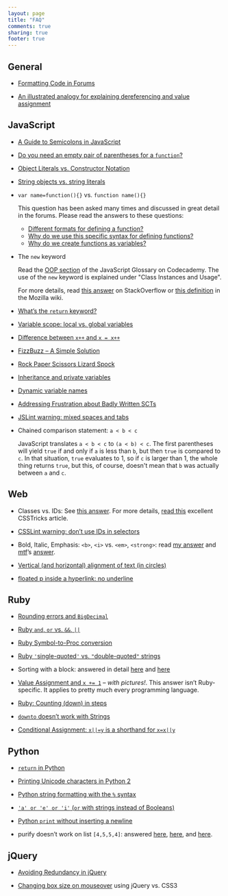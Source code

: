 ```yaml
---
layout: page
title: "FAQ"
comments: true
sharing: true
footer: true
---
```


## General
- [Formatting Code in Forums](http://www.codecademy.com/forum_questions/509b9e7c3feca80200001d40#response-509bc71d6d816a0200003251)

- [An illustrated analogy for explaining dereferencing and value assignment](http://www.codecademy.com/forum_questions/514788af008571acea000271)


## JavaScript
- [A Guide to Semicolons in JavaScript](http://www.codecademy.com/blog/78)

- [Do you need an empty pair of parentheses for a `function`?](http://www.codecademy.com/forum_questions/4f6108e51a440d000300e959)

- [Object Literals vs. Constructor Notation](http://www.codecademy.com/forum_questions/5100b32aa51d4373ea000d2d)

- [String objects vs. string literals](http://www.codecademy.com/forum_questions/4f568efbb89a8a000306c282#response-4f5745343508c7000300c5d0)

- `var name=function(){}` vs. `function name(){}`

	This question has been asked many times and discussed in great detail in the forums. Please read the answers to these questions:

	- [Different formats for defining a function?][1]
	- [Why do we use this specific syntax for defining functions?][2]
	- [Why do we create functions as variables?][3]

[1]: http://www.codecademy.com/forum_questions/4f14a620312f04000100cf97
[2]: http://www.codecademy.com/forum_questions/505a2562f0dfd30002049eb0
[3]: http://www.codecademy.com/forum_questions/4f4ceb235e0a2000030161a2


- The `new` keyword

	Read the [OOP section][4] of the JavaScript Glossary on Codecademy. The use of the `new` keyword is explained under "Class Instances and Usage".

	For more details, read [this answer][5] on StackOverflow or [this definition][6] in the Mozilla wiki.

[4]: http://www.codecademy.com/glossary/javascript#oop
[5]: http://stackoverflow.com/a/3658673/1030985
[6]: https://developer.mozilla.org/en-US/docs/JavaScript/Reference/Operators/new


- [What’s the `return` keyword?](http://www.codecademy.com/forum_questions/510c7d85a5aa59539400118b)

- [Variable scope: local vs. global variables](http://www.codecademy.com/forum_questions/514900b642e721e65d0003f1#response-5149ee5c8613d3c2530000a7)

- [Difference between `x++` and `x = x++`](http://www.codecademy.com/forum_questions/514995a07272221a5b001f32)

- [FizzBuzz – A Simple Solution](http://labs.codecademy.com/2Tf#:workspace)

- [Rock Paper Scissors Lizard Spock](http://www.codecademy.com/forum_questions/4f622f7597d895000301f540)

- [Inheritance and private variables](http://www.codecademy.com/forum_questions/4f554438feda570003002214)

- [Dynamic variable names](http://www.codecademy.com/forum_questions/51068e93f73ad4947a005629)

- [Addressing Frustration about Badly Written SCTs](http://www.codecademy.com/forum_questions/505c68d2b447eb0002049f6b)

- [JSLint warning: mixed spaces and tabs](http://www.codecademy.com/forum_questions/5087f2b63b7cfd02000041ad)

- Chained comparison statement: `a < b < c`

	JavaScript translates `a < b < c` to `(a < b) < c`. The first parentheses will yield `true` if and only if `a` is less than `b`, but then `true` is compared to `c`. In that situation, `true` evaluates to 1, so if `c` is larger than 1, the whole thing returns `true`, but this, of course, doesn't mean that `b` was actually between `a` and `c`.


## Web
- Classes vs. IDs: See [this answer](http://www.codecademy.com/forum_questions/503c822b2fe4f200020105d6). For more details, [read this](http://css-tricks.com/the-difference-between-id-and-class/) excellent CSSTricks article.

- [CSSLint warning: don’t use IDs in selectors](http://www.codecademy.com/forum_questions/50b26dcfa6e5461b2a0003b9)

- Bold, Italic, Emphasis: `<b>`, `<i>` vs. `<em>`, `<strong>`: read [my answer][7] and [mtf](http://www.codecademy.com/mtf)’s [answer][8].
  
- [Vertical (and horizontal) alignment of text (in circles)](http://www.codecademy.com/forum_questions/51db458b9c4e9d073a000613#response-51dd43819c4e9d6c7c00512d)

- [floated p inside a hyperlink: no underline](http://www.codecademy.com/forum_questions/51dce51c8c1ccc8a8a000552)


[7]: http://www.codecademy.com/forum_questions/5079b690918e7b02000008ce
[8]: http://www.codecademy.com/forum_questions/50908c3176c79b0200000379


## Ruby
- [Rounding errors and `BigDecimal`](http://www.codecademy.com/forum_questions/50fe886f68fc44056f00626c)

- [Ruby `and`, `or` vs. `&&`, `||`](http://www.codecademy.com/forum_questions/5102b8a393ffa230930003aa)

- [Ruby Symbol-to-Proc conversion](http://www.codecademy.com/forum_questions/510f1e971ceaf3de2e002348)

- [Ruby `'`single-quoted`'` vs. `"`double-quoted`"` strings](http://www.codecademy.com/forum_questions/514b78373d1166aa0d000051#response-514c30e0eafed913280015c6)

- Sorting with a block: answered in detail [here][9] and [here][10]

[9]: http://www.codecademy.com/forum_questions/51460322cedb4b1444006c54#response-51461350bde24d1bb00070b4
[10]: http://www.codecademy.com/forum_questions/5149e1bbcbe835068200336d#response-5149ad20252e31d4950022b9

- [Value Assignment and `x += 1`](http://www.codecademy.com/forum_questions/514788af008571acea000271) – *with pictures!*. This answer isn’t Ruby-specific. It applies to pretty much every programming language.

- [Ruby: Counting (down) in steps](http://www.codecademy.com/forum_questions/5147a712474ee6b056001411)

- [`downto` doesn’t work with Strings](http://www.codecademy.com/forum_questions/514c5d99fe6e1714b8001d9a)

- [Conditional Assignment: `x||=y` is a shorthand for `x=x||y`](http://www.codecademy.com/forum_questions/5149680470d288f3540016f6#response-5149c7c787058869e2002a48)


## Python
- [`return` in Python](http://www.codecademy.com/forum_questions/51c0e35d7c82caace80008b1)

- [Printing Unicode characters in Python 2](http://www.codecademy.com/forum_questions/5099b78905ac410200003298)

- [Python string formatting with the `%` syntax](http://www.codecademy.com/forum_questions/5144f03a197a33b3e5000c15)

- [`'a' or 'e' or 'i'` (`or` with strings instead of Booleans)](http://www.codecademy.com/forum_questions/5145eec9ca49551635006101)

- [Python `print` without inserting a newline](http://www.codecademy.com/forum_questions/510b26d889df24a7930019a4)

- purify doesn’t work on list `[4,5,5,4]`: answered [here][11], [here][12], and [here][13].

[11]: http://www.codecademy.com/forum_questions/51020170958665ced4000775
[12]: http://www.codecademy.com/forum_questions/5102f0fe0f10f34bc500049b
[13]: http://www.codecademy.com/forum_questions/510769cab6bc6bdce50013b8


## jQuery
- [Avoiding Redundancy in jQuery](http://www.codecademy.com/forum_questions/5125a0fe7352f2bf9e005273)

- [Changing box size on mouseover](http://www.codecademy.com/forum_questions/516c934a3168b4d8f700277e) using jQuery vs. CSS3
